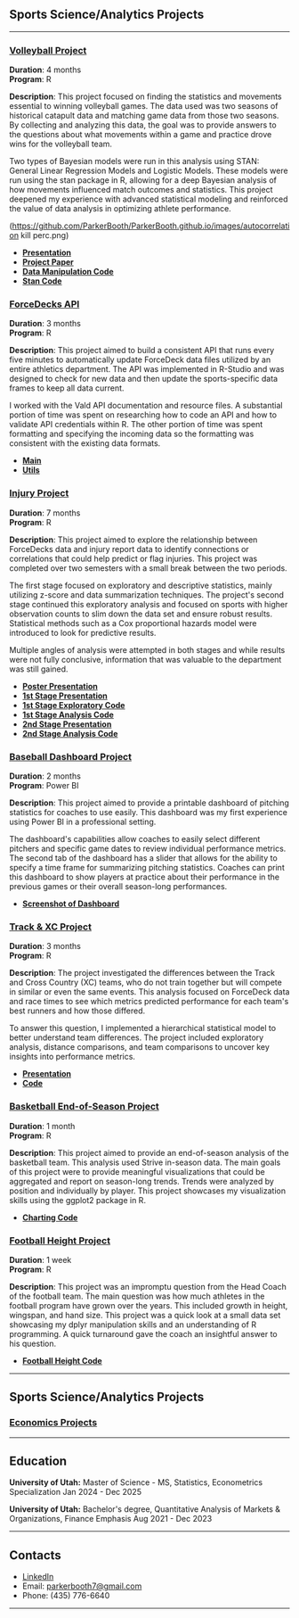 ## Sports Science/Analytics Projects

---
### [Volleyball Project](https://github.com/ParkerBooth/Sports-Analyst-Portfolio/tree/main/Sports%20Science%20Projects/Volleyball%20Project)
**Duration**: 4 months  
**Program**: R

**Description**: This project focused on finding the statistics and movements essential to winning volleyball games. The data used was two seasons of historical catapult data and matching game data from those two seasons. By collecting and analyzing this data, the goal was to provide answers to the questions about what movements within a game and practice drove wins for the volleyball team.

Two types of Bayesian models were run in this analysis using STAN: General Linear Regression Models and Logistic Models. These models were run using the stan package in R, allowing for a deep Bayesian analysis of how movements influenced match outcomes and statistics. This project deepened my experience with advanced statistical modeling and reinforced the value of data analysis in optimizing athlete performance.

(https://github.com/ParkerBooth/ParkerBooth.github.io/images/autocorrelation kill perc.png)

- **[Presentation](https://github.com/ParkerBooth/Sports-Analyst-Portfolio/blob/main/Sports%20Science%20Projects/Volleyball%20Project/Volleyball%20Presentation.pdf)**
- **[Project Paper](https://github.com/ParkerBooth/Sports-Analyst-Portfolio/blob/main/Sports%20Science%20Projects/Volleyball%20Project/Volleyball%20Project%20Paper.pdf)**
- **[Data Manipulation Code](https://github.com/ParkerBooth/Sports-Analyst-Portfolio/blob/main/Sports%20Science%20Projects/Volleyball%20Project/Volleyball%20Portfolio%20File.Rmd)**
- **[Stan Code](https://github.com/ParkerBooth/Sports-Analyst-Portfolio/blob/main/Sports%20Science%20Projects/Volleyball%20Project/Volleyball%20Stan.R)**



### [ForceDecks API](https://github.com/ParkerBooth/Sports-Analyst-Portfolio/tree/main/Sports%20Science%20Projects/ForceDecks%20API)
**Duration**: 3 months  
**Program**: R

**Description**: This project aimed to build a consistent API that runs every five minutes to automatically update ForceDeck data files utilized by an entire athletics department. The API was implemented in R-Studio and was designed to check for new data and then update the sports-specific data frames to keep all data current. 

I worked with the Vald API documentation and resource files. A substantial portion of time was spent on researching how to code an API and how to validate API credentials within R. The other portion of time was spent formatting and specifying the incoming data so the formatting was consistent with the existing data formats.

- **[Main](https://github.com/ParkerBooth/Sports-Analyst-Portfolio/blob/main/Sports%20Science%20Projects/ForceDecks%20API/FD%20main.R)**
- **[Utils](https://github.com/ParkerBooth/Sports-Analyst-Portfolio/tree/main/Sports%20Science%20Projects/ForceDecks%20API/utils)**



### [Injury Project](https://github.com/ParkerBooth/Sports-Analyst-Portfolio/tree/main/Sports%20Science%20Projects/Injury%20Project)
**Duration**: 7 months  
**Program**: R

**Description**: This project aimed to explore the relationship between ForceDecks data and injury report data to identify connections or correlations that could help predict or flag injuries. This project was completed over two semesters with a small break between the two periods. 

The first stage focused on exploratory and descriptive statistics, mainly utilizing z-score and data summarization techniques. The project's second stage continued this exploratory analysis and focused on sports with higher observation counts to slim down the data set and ensure robust results. Statistical methods such as a Cox proportional hazards model were introduced to look for predictive results.

Multiple angles of analysis were attempted in both stages and while results were not fully conclusive, information that was valuable to the department was still gained. 

- **[Poster Presentation](https://github.com/ParkerBooth/Sports-Analyst-Portfolio/blob/main/Sports%20Science%20Projects/Injury%20Project/Second%20Stage/Symposium%20Poster%20Presentation.pdf)**
- **[1st Stage Presentation](https://github.com/ParkerBooth/Sports-Analyst-Portfolio/blob/main/Sports%20Science%20Projects/Injury%20Project/First%20Stage/Injury%20Exploration%20Presentation.pdf)**
- **[1st Stage Exploratory Code](https://github.com/ParkerBooth/Sports-Analyst-Portfolio/blob/main/Sports%20Science%20Projects/Injury%20Project/First%20Stage/Data%20Exploration%20Code.R)**
- **[1st Stage Analysis Code](https://github.com/ParkerBooth/Sports-Analyst-Portfolio/blob/main/Sports%20Science%20Projects/Injury%20Project/First%20Stage/Beginning%20Data%20Analysis.R)**
- **[2nd Stage Presentation](https://github.com/ParkerBooth/Sports-Analyst-Portfolio/blob/main/Sports%20Science%20Projects/Injury%20Project/Second%20Stage/Injury%20Exploration%20Presentation.pdf)**
- **[2nd Stage Analysis Code](https://github.com/ParkerBooth/Sports-Analyst-Portfolio/blob/main/Sports%20Science%20Projects/Injury%20Project/Second%20Stage/Injury%20Code.Rmd)**



### [Baseball Dashboard Project](https://github.com/ParkerBooth/Sports-Analyst-Portfolio/tree/main/Sports%20Science%20Projects/Baseball%20Dashboard)
**Duration**: 2 months  
**Program**: Power BI

**Description**: This project aimed to provide a printable dashboard of pitching statistics for coaches to use easily. This dashboard was my first experience using Power BI in a professional setting.

The dashboard's capabilities allow coaches to easily select different pitchers and specific game dates to review individual performance metrics. The second tab of the dashboard has a slider that allows for the ability to specify a time frame for summarizing pitching statistics. Coaches can print this dashboard to show players at practice about their performance in the previous games or their overall season-long performances.

- **[Screenshot of Dashboard](https://github.com/ParkerBooth/Sports-Analyst-Portfolio/blob/main/Sports%20Science%20Projects/Baseball%20Dashboard/Baseball%20Dashboard.png)**



### [Track & XC Project](https://github.com/ParkerBooth/Sports-Analyst-Portfolio/tree/main/Sports%20Science%20Projects/Track%20%26%20XC%20Project)
**Duration**: 3 months  
**Program**: R

**Description**: The project investigated the differences between the Track and Cross Country (XC) teams, who do not train together but will compete in similar or even the same events. This analysis focused on ForceDeck data and race times to see which metrics predicted performance for each team's best runners and how those differed.

To answer this question, I implemented a hierarchical statistical model to better understand team differences.  The project included exploratory analysis, distance comparisons, and team comparisons to uncover key insights into performance metrics.

- **[Presentation](https://github.com/ParkerBooth/Sports-Analyst-Portfolio/blob/main/Sports%20Science%20Projects/Track%20%26%20XC%20Project/Track%20%26%20XC%20Presentation.pdf)**
- **[Code](https://github.com/ParkerBooth/Sports-Analyst-Portfolio/blob/main/Sports%20Science%20Projects/Track%20%26%20XC%20Project/Track%20%26%20XC%20Code.Rmd)**



### [Basketball End-of-Season Project](https://github.com/ParkerBooth/Sports-Analyst-Portfolio/tree/main/Sports%20Science%20Projects/Basketball%20Project)
**Duration**: 1 month  
**Program**: R

**Description**: This project aimed to provide an end-of-season analysis of the basketball team. This analysis used Strive in-season data. The main goals of this project were to provide meaningful visualizations that could be aggregated and report on season-long trends. Trends were analyzed by position and individually by player. This project showcases my visualization skills using the ggplot2 package in R. 

- **[Charting Code](https://github.com/ParkerBooth/Sports-Analyst-Portfolio/blob/main/Sports%20Science%20Projects/Basketball%20Project/End%20of%20Season%20Report%20Code.Rmd)**



### [Football Height Project](https://github.com/ParkerBooth/Sports-Analyst-Portfolio/tree/main/Sports%20Science%20Projects/Football%20Projects)
**Duration**: 1 week  
**Program**: R

**Description**: This project was an impromptu question from the Head Coach of the football team. The main question was how much athletes in the football program have grown over the years. This included growth in height, wingspan, and hand size. This project was a quick look at a small data set showcasing my dplyr manipulation skills and an understanding of R programming. A quick turnaround gave the coach an insightful answer to his question.

- **[Football Height Code](https://github.com/ParkerBooth/Sports-Analyst-Portfolio/blob/main/Sports%20Science%20Projects/Football%20Projects/Football%20Height%20Code.Rmd)**

---

## Sports Science/Analytics Projects

### [Economics Projects](https://github.com/ParkerBooth/Sports-Analyst-Portfolio/tree/main/Economics%20Studies) 

---

## Education
**University of Utah:**
Master of Science - MS, Statistics, Econometrics Specialization
Jan 2024 - Dec 2025

**University of Utah:**
Bachelor's degree, Quantitative Analysis of Markets & Organizations, Finance Emphasis
Aug 2021 - Dec 2023

---

## Contacts
- [LinkedIn](https://www.linkedin.com/in/parker-booth-26b81b237/)
- Email: parkerbooth7@gmail.com
- Phone: (435) 776-6640

---

